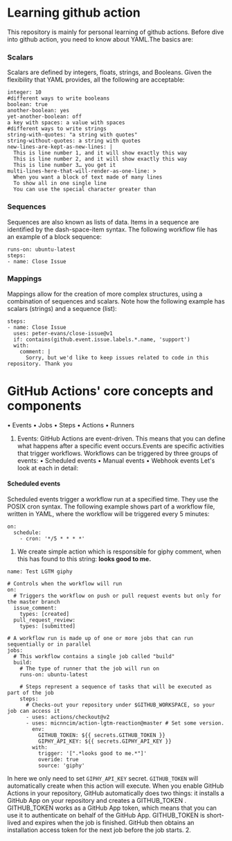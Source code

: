 # Learning github action
This repository is mainly for personal learning of github actions. 
Before dive into github action, you need to know about YAML.The basics are:
### Scalars
Scalars are defined by integers, floats, strings, and Booleans. Given the flexibility that YAML provides, all the following are acceptable:
```
integer: 10
#different ways to write booleans
boolean: true
another-boolean: yes
yet-another-boolean: off
a key with spaces: a value with spaces
#different ways to write strings
string-with-quotes: "a string with quotes"
string-without-quotes: a string with quotes
new-lines-are-kept-as-new-lines: |
  This is line number 1, and it will show exactly this way
  This is line number 2, and it will show exactly this way
  This is line number 3… you get it
multi-lines-here-that-will-render-as-one-line: >
  When you want a block of text made of many lines
  To show all in one single line
  You can use the special character greater than
```
### Sequences
Sequences are also known as lists of data. Items in a sequence are identified by the dash-space-item syntax. The following workflow file has an example of a block sequence:
```
runs-on: ubuntu-latest
steps:
- name: Close Issue
```
### Mappings
Mappings allow for the creation of more complex structures, using a combination of sequences and scalars. Note how the following example has scalars (strings) and a sequence (list):
```
steps:
- name: Close Issue
  uses: peter-evans/close-issue@v1
  if: contains(github.event.issue.labels.*.name, 'support')
  with:
    comment: |
      Sorry, but we'd like to keep issues related to code in this repository. Thank you
```

# GitHub Actions' core concepts and components
• Events
• Jobs
• Steps
• Actions
• Runners
1. Events: GitHub Actions are event-driven. This means that you can define what happens after a specific event occurs.Events are specific activities that trigger workflows. Workflows can be triggered by three groups of events:
• Scheduled events
• Manual events
• Webhook events
Let's look at each in detail:
#### Scheduled events
Scheduled events trigger a workflow run at a specified time. They use the POSIX cron syntax.
The following example shows part of a workflow file, written in YAML, where the workflow will be triggered every 5 minutes:
```
on:
  schedule:
    - cron: '*/5 * * * *'
```

1. We create simple action which is responsible for giphy comment, when this has found to this string: **looks good to me.**
```
name: Test LGTM giphy

# Controls when the workflow will run
on:
  # Triggers the workflow on push or pull request events but only for the master branch
  issue_comment:
    types: [created]
  pull_request_review:
    types: [submitted]

# A workflow run is made up of one or more jobs that can run sequentially or in parallel
jobs:
  # This workflow contains a single job called "build"
  build:
    # The type of runner that the job will run on
    runs-on: ubuntu-latest

    # Steps represent a sequence of tasks that will be executed as part of the job
    steps:
      # Checks-out your repository under $GITHUB_WORKSPACE, so your job can access it
      - uses: actions/checkout@v2
      - uses: micnncim/action-lgtm-reaction@master # Set some version.
        env:
          GITHUB_TOKEN: ${{ secrets.GITHUB_TOKEN }}
          GIPHY_API_KEY: ${{ secrets.GIPHY_API_KEY }}
        with:
          trigger: '[".*looks good to me.*"]'
          overide: true
          source: 'giphy'

```
In here we only need to set ```GIPHY_API_KEY``` secret. ```GITHUB_TOKEN``` will automatically create when this action will execute.
When you enable GitHub Actions in your repository, GitHub automatically does two things: it installs a GitHub App on your repository and creates a GITHUB_TOKEN .
GITHUB_TOKEN works as a GitHub App token, which means that you can use it to authenticate on behalf of the GitHub App. GITHUB_TOKEN is short-lived and expires when the job is finished. GitHub then obtains an installation access token for the next job before the job starts.
2.
